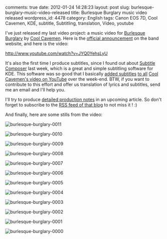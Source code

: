 comments: true
date: 2012-01-24 14:28:23
layout: post
slug: burlesque-burglary-music-video-released
title: Burlesque Burglary music video released
wordpress_id: 4478
category: English
tags: Canon EOS 7D, Cool Cavemen, KDE, subtitle, Subtitling, translation, Video, youtube

I've just released my last video project: a music video for [Burlesque Burglary](http://coolcavemen.com/discography/songs-and-lyrics/burlesque-burglary/) by [Cool Cavemen](http://coolcavemen.com). Here is the [official announcement](http://coolcavemen.com/2012/nouveau-clip-video-burlesque-burglary/) on the band website, and here is the video:

http://www.youtube.com/watch?v=JYQ0YehsLyU

It's also the first time I produce subtitles, since I found out about [Subtitle Composer](http://sourceforge.net/projects/subcomposer/) last week, which is a great and simple subtitling software for KDE. This software was so good that I basically [added subtitles](https://twitter.com/#!/coolcavemen/status/160641358762229760) [to all](https://twitter.com/#!/coolcavemen/status/161783153567076352) [Cool Cavemen's video on YouTube](http://www.youtube.com/user/coolcavemen) over the week-end. BTW, if you want to contribute to this effort and offer us translation of lyrics and subtitles, send me an email and I'll help you.

I'll try to produce [detailed production notes](http://kevin.deldycke.com/2012/06/burlesque-burglary-music-video-production-notes/) in an upcoming article. So don't forget to subscribe to the [RSS feed of that blog](http://kevin.deldycke.com/feed/) to not miss it ! :)

And finally, here are some stills from the video:

![burlesque-burglary-0011](http://kevin.deldycke.com/wp-content/uploads/2012/01/burlesque-burglary-0011.jpg)

![burlesque-burglary-0010](http://kevin.deldycke.com/wp-content/uploads/2012/01/burlesque-burglary-0010.jpg)

![burlesque-burglary-0009](http://kevin.deldycke.com/wp-content/uploads/2012/01/burlesque-burglary-0009.jpg)

![burlesque-burglary-0008](http://kevin.deldycke.com/wp-content/uploads/2012/01/burlesque-burglary-0008.jpg)

![burlesque-burglary-0007](http://kevin.deldycke.com/wp-content/uploads/2012/01/burlesque-burglary-0007.jpg)

![burlesque-burglary-0006](http://kevin.deldycke.com/wp-content/uploads/2012/01/burlesque-burglary-0006.jpg)

![burlesque-burglary-0005](http://kevin.deldycke.com/wp-content/uploads/2012/01/burlesque-burglary-0005.jpg)

![burlesque-burglary-0004](http://kevin.deldycke.com/wp-content/uploads/2012/01/burlesque-burglary-0004.jpg)

![burlesque-burglary-0003](http://kevin.deldycke.com/wp-content/uploads/2012/01/burlesque-burglary-0003.jpg)

![burlesque-burglary-0002](http://kevin.deldycke.com/wp-content/uploads/2012/01/burlesque-burglary-0002.jpg)

![burlesque-burglary-0001](http://kevin.deldycke.com/wp-content/uploads/2012/01/burlesque-burglary-0001.jpg)

![burlesque-burglary-0000](http://kevin.deldycke.com/wp-content/uploads/2012/01/burlesque-burglary-0000.jpg)

